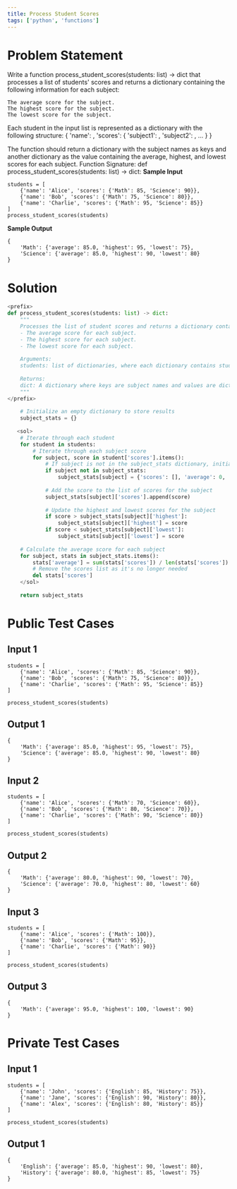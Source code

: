 ```yaml
---
title: Process Student Scores
tags: ['python', 'functions']
---
```

# Problem Statement
Write a function process_student_scores(students: list) -> dict that processes a list of students' scores and returns a dictionary containing the following information for each subject:

    The average score for the subject.
    The highest score for the subject.
    The lowest score for the subject.

Each student in the input list is represented as a dictionary with the following structure:
{
    'name': <string>,
    'scores': {
        'subject1': <score>,
        'subject2': <score>,
        ...
    }
}

The function should return a dictionary with the subject names as keys and another dictionary as the value containing the average, highest, and lowest scores for each subject.
Function Signature:
def process_student_scores(students: list) -> dict:
**Sample Input**
```
students = [
    {'name': 'Alice', 'scores': {'Math': 85, 'Science': 90}},
    {'name': 'Bob', 'scores': {'Math': 75, 'Science': 80}},
    {'name': 'Charlie', 'scores': {'Math': 95, 'Science': 85}}
]
process_student_scores(students)
```
**Sample Output**
```
{
    'Math': {'average': 85.0, 'highest': 95, 'lowest': 75},
    'Science': {'average': 85.0, 'highest': 90, 'lowest': 80}
}
```
# Solution
```py test.py -r 'python3 test.py'
<prefix>
def process_student_scores(students: list) -> dict:
    """
    Processes the list of student scores and returns a dictionary containing:
    - The average score for each subject.
    - The highest score for each subject.
    - The lowest score for each subject.
   
    Arguments:
    students: list of dictionaries, where each dictionary contains student name and their scores in subjects.
   
    Returns:
    dict: A dictionary where keys are subject names and values are dictionaries with 'average', 'highest', and 'lowest' scores.
    """
</prefix>
   
    # Initialize an empty dictionary to store results
    subject_stats = {}
   
   <sol>
    # Iterate through each student
    for student in students:
        # Iterate through each subject score
        for subject, score in student['scores'].items():
            # If subject is not in the subject_stats dictionary, initialize it
            if subject not in subject_stats:
                subject_stats[subject] = {'scores': [], 'average': 0, 'highest': float('-inf'), 'lowest': float('inf')}
           
            # Add the score to the list of scores for the subject
            subject_stats[subject]['scores'].append(score)
           
            # Update the highest and lowest scores for the subject
            if score > subject_stats[subject]['highest']:
                subject_stats[subject]['highest'] = score
            if score < subject_stats[subject]['lowest']:
                subject_stats[subject]['lowest'] = score
   
    # Calculate the average score for each subject
    for subject, stats in subject_stats.items():
        stats['average'] = sum(stats['scores']) / len(stats['scores'])
        # Remove the scores list as it's no longer needed
        del stats['scores']
    </sol>
   
    return subject_stats

```
# Public Test Cases
## Input 1
```
students = [
    {'name': 'Alice', 'scores': {'Math': 85, 'Science': 90}},
    {'name': 'Bob', 'scores': {'Math': 75, 'Science': 80}},
    {'name': 'Charlie', 'scores': {'Math': 95, 'Science': 85}}
]

process_student_scores(students)
```
## Output 1
```
{
    'Math': {'average': 85.0, 'highest': 95, 'lowest': 75},
    'Science': {'average': 85.0, 'highest': 90, 'lowest': 80}
}
```
## Input 2
```
students = [
    {'name': 'Alice', 'scores': {'Math': 70, 'Science': 60}},
    {'name': 'Bob', 'scores': {'Math': 80, 'Science': 70}},
    {'name': 'Charlie', 'scores': {'Math': 90, 'Science': 80}}
]

process_student_scores(students)
```
## Output 2
```
{
    'Math': {'average': 80.0, 'highest': 90, 'lowest': 70},
    'Science': {'average': 70.0, 'highest': 80, 'lowest': 60}
}
```
## Input 3
```
students = [
    {'name': 'Alice', 'scores': {'Math': 100}},
    {'name': 'Bob', 'scores': {'Math': 95}},
    {'name': 'Charlie', 'scores': {'Math': 90}}
]

process_student_scores(students)
```
## Output 3
```
{
    'Math': {'average': 95.0, 'highest': 100, 'lowest': 90}
}
```

# Private Test Cases
## Input 1
```
students = [
    {'name': 'John', 'scores': {'English': 85, 'History': 75}},
    {'name': 'Jane', 'scores': {'English': 90, 'History': 80}},
    {'name': 'Alex', 'scores': {'English': 80, 'History': 85}}
]

process_student_scores(students)
```
## Output 1
```
{
    'English': {'average': 85.0, 'highest': 90, 'lowest': 80},
    'History': {'average': 80.0, 'highest': 85, 'lowest': 75}
}
```